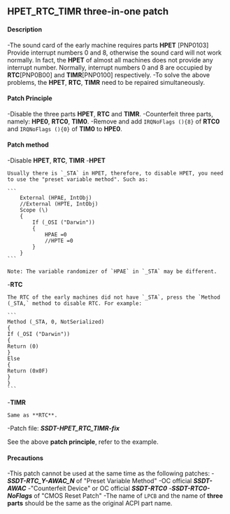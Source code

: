 ## HPET_RTC_TIMR three-in-one patch

#### Description

-The sound card of the early machine requires parts **HPET** [PNP0103] Provide interrupt numbers 0 and 8, otherwise the sound card will not work normally. In fact, the **HPET** of almost all machines does not provide any interrupt number. Normally, interrupt numbers 0 and 8 are occupied by **RTC**[PNP0B00] and **TIMR**[PNP0100] respectively.
-To solve the above problems, the **HPET**, **RTC**, **TIMR** need to be repaired simultaneously.

#### Patch Principle

-Disable the three parts **HPET**, **RTC** and **TIMR**.
-Counterfeit three parts, namely: **HPE0**, **RTC0**, **TIM0**.
-Remove and add `IRQNoFlags (){8}` of **RTC0** and `IRQNoFlags (){0}` of **TIM0** to **HPE0**.

#### Patch method

-Disable **HPET**, **RTC**, **TIMR**
  -**HPET**
  
    Usually there is `_STA` in HPET, therefore, to disable HPET, you need to use the "preset variable method". Such as:
  
    ```
        External (HPAE, IntObj)
        //External (HPTE, IntObj)
        Scope (\)
        {
            If (_OSI ("Darwin"))
            {
                HPAE =0
                //HPTE =0
            }
        }
    ```
  
    Note: The variable randomizer of `HPAE` in `_STA` may be different.
  
  -**RTC**
  
    The RTC of the early machines did not have `_STA`, press the `Method (_STA,` method to disable RTC. For example:
  
    ```
    Method (_STA, 0, NotSerialized)
    {
    If (_OSI ("Darwin"))
    {
    Return (0)
    }
    Else
    {
    Return (0x0F)
    }
    }
    ```
  
  -**TIMR**
  
    Same as **RTC**.
  
-Patch file: ***SSDT-HPET_RTC_TIMR-fix***

  See the above **patch principle**, refer to the example.

#### Precautions

-This patch cannot be used at the same time as the following patches:
  -***SSDT-RTC_Y-AWAC_N*** of "Preset Variable Method"
  -OC official ***SSDT-AWAC***
  -"Counterfeit Device" or OC official ***SSDT-RTC0***
  -***SSDT-RTC0-NoFlags*** of "CMOS Reset Patch"
-The name of `LPCB` and the name of **three parts** should be the same as the original ACPI part name.
